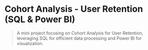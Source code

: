 # Cohort Analysis - User Retention (SQL & Power BI)
> A mini project focusing on Cohort Analysis for User Retention, leveraging SQL for efficient data processing and Power BI for visualization.
